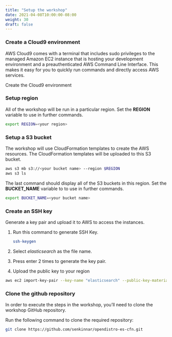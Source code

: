 ```yaml
---
title: "Setup the workshop"
date: 2021-04-08T10:00:00-08:00
weight: 30
draft: false
---
```


### Create a Cloud9 environment

AWS Cloud9 comes with a terminal that includes sudo privileges to the managed Amazon EC2 instance that is hosting your development environment and a preauthenticated AWS Command Line Interface. This makes it easy for you to quickly run commands and directly access AWS services.

Create the Cloud9 environment

### Setup region

All of the workshop will be run in a particular region. Set the **REGION** variable to use in further commands.

```bash
export REGION=<your region>
```

### Setup a S3 bucket

The workshop will use CloudFormation templates to create the AWS resources. The CloudFormation templates will be uploaded to this S3 bucket.

```bash
aws s3 mb s3://<your bucket name> --region $REGION
aws s3 ls
```
The last command should display all of the S3 buckets in this region. Set the **BUCKET_NAME** variable to <your bucket name> to use in further commands.

```bash
export BUCKET_NAME=<your bucket name>
```

### Create an SSH key

Generate a key pair and upload it to AWS to access the instances.

1. Run this command to generate SSH Key.
    ```bash
    ssh-keygen
    ```

1. Select *elasticsearch* as the file name.

1. Press enter 2 times to generate the key pair.

1. Upload the public key to your region

```bash
aws ec2 import-key-pair --key-name "elasticsearch" --public-key-material --public-key-material fileb://~/environment/elasticsearch.pub
```

### Clone the github repository

In order to execute the steps in the workshop, you’ll need to clone the workshop GitHub repository. 

Run the following command to clone the required repository:

```bash
git clone https://github.com/senkinnar/opendistro-es-cfn.git
```
